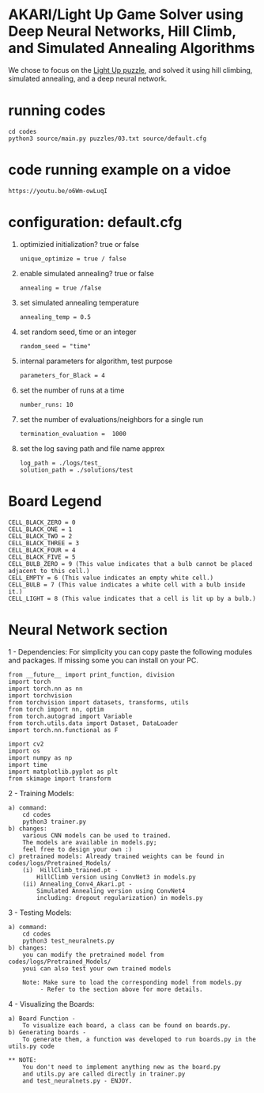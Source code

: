 # AKARI/Light Up Game Solver using Deep Neural Networks, Hill Climb, and Simulated Annealing Algorithms

We chose to focus on the [Light Up puzzle](https://en.wikipedia.org/wiki/Light_Up_(puzzle)), and solved it using hill climbing, simulated annealing, and a deep neural network.


#       running codes  	#

	cd codes
	python3 source/main.py puzzles/03.txt source/default.cfg

# 	code running example on a vidoe	#

	https://youtu.be/o6Wm-owLuqI


#       configuration:  	default.cfg			#

1.	optimizied initialization?  true or false	

		unique_optimize = true / false

2.	enable simulated annealing?  true or false	 

		annealing = true /false

3.	set simulated annealing temperature	

		annealing_temp = 0.5

4.	set random seed, time or an integer	 

		random_seed = "time"

5.	internal parameters for algorithm, test purpose   

		parameters_for_Black = 4

6.	set the number of runs  at a time    

		number_runs: 10

7.	set the number of evaluations/neighbors for a single run    

		termination_evaluation =  1000

8.	set the log saving path and file name apprex 	

		log_path = ./logs/test_
		solution_path = ./solutions/test


# Board Legend #

	CELL_BLACK_ZERO = 0
	CELL_BLACK_ONE = 1
	CELL_BLACK_TWO = 2
	CELL_BLACK_THREE = 3
	CELL_BLACK_FOUR = 4
	CELL_BLACK_FIVE = 5
	CELL_BULB_ZERO = 9 (This value indicates that a bulb cannot be placed adjacent to this cell.)
	CELL_EMPTY = 6 (This value indicates an empty white cell.)
	CELL_BULB = 7 (This value indicates a white cell with a bulb inside it.)
	CELL_LIGHT = 8 (This value indicates that a cell is lit up by a bulb.)


#       Neural Network section  	#


1 - Dependencies:
	For simplicity you can copy paste the following modules and packages.
	If missing some you can install on your PC.

	from __future__ import print_function, division
	import torch
	import torch.nn as nn
	import torchvision
	from torchvision import datasets, transforms, utils
	from torch import nn, optim
	from torch.autograd import Variable
	from torch.utils.data import Dataset, DataLoader
	import torch.nn.functional as F
			
	import cv2
	import os
	import numpy as np
	import time
	import matplotlib.pyplot as plt
	from skimage import transform

2 - Training Models:

	a) command: 
		cd codes
		python3 trainer.py
	b) changes: 
		various CNN models can be used to trained. 
		The models are available in models.py; 
		feel free to design your own :)
	c) pretrained models: Already trained weights can be found in codes/logs/Pretrained_Models/
		(i)  HillClimb_trained.pt - 
			HillClimb version using ConvNet3 in models.py
		(ii) Annealing_Conv4_Akari.pt - 
			Simulated Annealing version using ConvNet4 
			including: dropout regularization) in models.py

3 - Testing Models:

	a) command: 
		cd codes 
		python3 test_neuralnets.py
	b) changes: 
		you can modify the pretrained model from codes/logs/Pretrained_Models/
		youi can also test your own trained models
		
		Note: Make sure to load the corresponding model from models.py
			 - Refer to the section above for more details.

4 - Visualizing the Boards: 

	a) Board Function -    	
		To visualize each board, a class can be found on boards.py. 
	b) Generating boards - 
		To generate them, a function was developed to run boards.py in the utils.py code
			 
	** NOTE: 
		You don't need to implement anything new as the board.py 
		and utils.py are called directly in trainer.py 
		and test_neuralnets.py - ENJOY.
